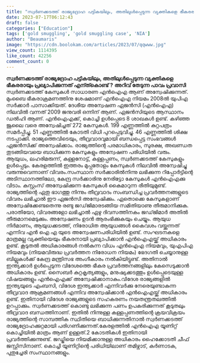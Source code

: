 ```yaml
---
title: "സ്വർണക്കടത്ത് രാജ്യദ്രോഹ പട്ടികയിലും, അതിലുൾപ്പെടുന്ന വ്യക്തികളെ ഭീകരരായും പ്രഖ്യാപിക്കുന്നത് എന്ത്കൊണ്ട് ?"
date: 2023-07-17T06:12:43
draft: false
categories: ["Education"]
tags: ['gold smuggling', 'gold smuggling case', 'NIA']
author: "Beaumaris"
image: "https://cdn.boolokam.com/articles/2023/07/qqwww.jpg"
view_count: 1114395
like_count: 42256
comment_count: 0
---
```


**സ്വർണക്കടത്ത് രാജ്യദ്രോഹ പട്ടികയിലും, അതിലുൾപ്പെടുന്ന വ്യക്തികളെ ഭീകരരായും പ്രഖ്യാപിക്കുന്നത് എന്ത്കൊണ്ട് ?** **അറിവ് തേടുന്ന പാവം പ്രവാസി** സ്വർണക്കടത്ത് കേസുകൾ സാധാരണ എൻഐഎ ആണ് അന്വേഷിക്കുന്നത്. മുംബൈ ഭീകരാക്രമണത്തിനു ശേഷമാണ് എൻഐഎ നിയമം 2008ൽ യുപിഎ സർക്കാർ പാസാക്കിയത്. ദേശീയ അന്വേഷണ ഏജൻസി (എൻഐഎ) നിലവിൽ വന്നത് 2009 ജനുവരി ഒന്നിന് ആണ്. ഏജൻസിയുടെ ആസ്ഥാനം ഡൽഹി ആണ്. എൻഐഎക്ക്, കൊച്ചി ഉൾപ്പെടെ 8 ശാഖകൾ ഉണ്ട്. കഴിഞ്ഞ ജൂലൈ വരെ അന്വേഷിച്ചത് 272 കേസുകൾ. 199 എണ്ണത്തിൽ കുറ്റപത്രം സമർപ്പിച്ചു. 51 എണ്ണത്തിൽ കോടതി വിധി പുറപ്പെടുവിച്ചു. 46 എണ്ണത്തിൽ ശിക്ഷ നടപ്പാക്കി. രാജ്യത്തെവിടെയും, തീവ്രവാദവുമായി ബന്ധപ്പെട്ട സംഭവങ്ങൾ ഏജൻസിക്ക് അന്വേഷിക്കാം. രാജ്യത്തിന്റെ പരമാധികാരം, സുരക്ഷ, അഖണ്ഡത തുടങ്ങിയവയെ ബാധിക്കുന്ന കേസുകളും അന്വേഷണ പരിധിയിൽ വരും. ആയുധം, ലഹരിമരുന്ന്, കള്ളനോട്ട്, കള്ളപ്പണം, സ്വർണക്കടത്ത് കേസുകളും ഉൾപ്പെടും. കേരളത്തിൽ ഇത്തരം മുപ്പതോളം കേസുകൾ നിലവിൽ അന്വേഷിച്ചു വരുന്നുവെന്നാണ് വിവരം.സംസ്ഥാന സർക്കാരിൽനിന്നു ലഭിക്കുന്ന റിപ്പോർട്ടിന്റെ അടിസ്ഥാനത്തിലോ, കേന്ദ്ര സർക്കാരിനു നേരിട്ടോ കേസുകൾ എൻഐഎക്കു വിടാം. കസ്റ്റംസ് അന്വേഷിക്കുന്ന കേസുകൾ കൈമാറുന്ന രീതിയുമുണ്ട്. രാജ്യത്തിന്റെ ഏതു ഭാഗത്തു നിന്നും തീവ്രവാദം സംബന്ധിച്ച പ്രവർത്തനങ്ങളുടെ വിവരം ലഭിച്ചാൽ ഈ ഏജൻസി അന്വേഷിക്കും. ഏതൊക്കെ കേസുകളാണ് അന്വേഷിക്കേണ്ടതെന്നു രണ്ടു ജഡ്‌ജിമാരടങ്ങിയ സമിതിയാണു തീരുമാനിക്കുക. പരാതിയോ, വിവരങ്ങളോ ലഭിച്ചാൽ ഏഴു ദിവസത്തിനകം ജഡ്‌ജിമാർ അതിൽ തീരുമാനമെടുക്കും. അന്വേഷണം ഉടൻ ആരംഭിക്കുകയും ചെയ്യും. ആയുധ നിർമാണം, ആയുധക്കടത്ത്, നിരോധിത ആയുധങ്ങൾ കൈവശം വയ്ക്കുന്നത് എന്നിവ എൻ ഐ എ യുടെ അന്വേഷണപരിധിയിൽ ഉണ്ട്.[](https://cdn.boolokam.com/articles/2023/07/qqwww.jpg) സംഘടനകളെ മാത്രമല്ല വ്യക്തിയെയും ഭീകരനായി പ്രഖ്യാപിക്കാൻ എൻഐഎയ്ക്ക് അധികാരം ഉണ്ട്. കൂടുതൽ അധികാരങ്ങൾ നൽകുന്ന വിധം എൻഐഎ നിയമവും, യുഎപിഎ നിയമവും (നിയമവിരുദ്ധ പ്രവർത്തന നിരോധന നിയമം) ഭേദഗതി ചെയ്യാനുള്ള ബില്ലുകൾക്ക് കേന്ദ്ര മന്ത്രിസഭ അംഗീകാരം നൽകിയിട്ടുണ്ട്. അതിനാൽ ഇന്ത്യക്കാർ ഉൾപ്പെടുന്ന വിദേശത്തെ ഭീകര പ്രവർത്തനങ്ങളിലും കേസെടുക്കാൻ അധികാരം ഉണ്ട്. സൈബർ കുറ്റകൃത്യങ്ങളും, മനുഷ്യക്കടത്തും ഉൾപ്പെടെയുള്ള വിഷയങ്ങളും എൻഐഎക്ക് അന്വേഷിക്കാനാകും.വിദേശ രാജ്യങ്ങളിൽ ഇന്ത്യയുടെ എംബസി, വിദേശ ഇന്ത്യക്കാർ എന്നിവർക്കു നേരെയുണ്ടാകുന്ന തീവ്രവാദ ആക്രമണങ്ങൾ എന്നിവ അന്വേഷിക്കാൻ എൻഐഎയ്ക്ക് അധികാരം ഉണ്ട്. ഇതിനായി വിദേശ രാജ്യങ്ങളുടെ സഹകരണം നയതന്ത്രതലത്തിൽ ഉറപ്പാക്കും. സ്വർണക്കടത്ത് കൊണ്ടു ലഭിക്കുന്ന പണം ഉപകരിക്കുന്നത് കൂടുതലും തീവ്രവാദ ബന്ധത്തിനാണ്. ഇതിൽ നിന്നുള്ള കള്ളപ്പണത്തിന്റെ ക്രയവിക്രയം രാജ്യത്തിന്റെ സാമ്പത്തിക സ്ഥിതിയെ ബാധിക്കുന്നതിനാൽ സ്വർണക്കടത്ത് രാജ്യദ്രോഹക്കുറ്റമായി പരിഗണിക്കുന്നത്.കേരളത്തിൽ എൻഐഎ യൂണിറ്റ് കൊച്ചിയിൽ മാത്രം ആണ് ഉള്ളത്.2 കോടതികൾ ഇതിനായി പ്രവർത്തിക്കുന്നുണ്ട്. ജഡ്ജിയെ നിയമിക്കാനുള്ള അധികാരം ഹൈക്കോടതി ചീഫ് ജസ്റ്റിസിനാണ്. കൊച്ചി യൂണിറ്റിന്റെ പരിധിയിലാണ് തമിഴ്നാട്, കർണാടക, പുതുച്ചേരി സംസ്ഥാനങ്ങളും.
